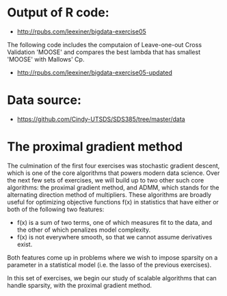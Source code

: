 # Output of R code:
- http://rpubs.com/leexiner/bigdata-exercise05

The following code includes the computaion of Leave-one-out Cross Validation 'MOOSE' and compares the best lambda that has smallest 'MOOSE' with Mallows' Cp.
- http://rpubs.com/leexiner/bigdata-exercise05-updated

# Data source:
- https://github.com/Cindy-UTSDS/SDS385/tree/master/data

# The proximal gradient method
The culmination of the first four exercises was stochastic gradient descent, which is one of the core algorithms that powers modern data science. Over the next few sets of exercises, we will build up to two other such core algorithms: the proximal gradient method, and ADMM, which stands for the alternating direction method of multipliers. These algorithms are broadly useful for optimizing objective functions f(x) in statistics that have either or both of the following two features:

- f(x) is a sum of two terms, one of which measures fit to the data, and the other of which penalizes model complexity.
- f(x) is not everywhere smooth, so that we cannot assume derivatives exist.

Both features come up in problems where we wish to impose sparsity on a parameter in a statistical model (i.e. the lasso of the previous exercises).

In this set of exercises, we begin our study of scalable algorithms that can handle sparsity, with the proximal gradient method.
